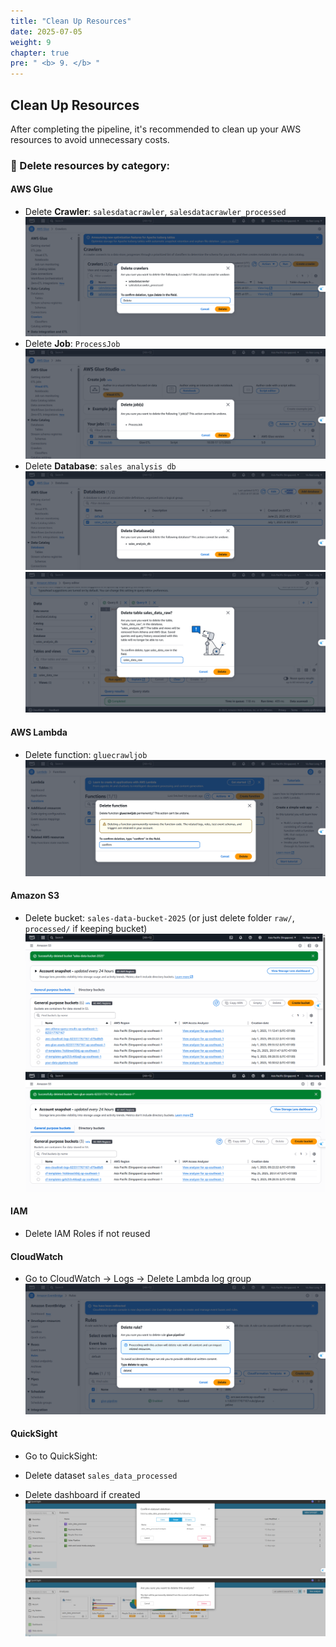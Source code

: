 ```yaml
---
title: "Clean Up Resources"
date: 2025-07-05
weight: 9
chapter: true
pre: " <b> 9. </b> "
---
```


## Clean Up Resources

After completing the pipeline, it's recommended to clean up your AWS resources to avoid unnecessary costs.

### 🧹 Delete resources by category:

#### AWS Glue
- Delete **Crawler**: `salesdatacrawler`, `salesdatacrawler_processed`
![CleanUp](/images/09/4.png?featherlight=false&width=90pc)
- Delete **Job**: `ProcessJob`
![CleanUp](/images/09/5.png?featherlight=false&width=90pc)
- Delete **Database**: `sales_analysis_db`
![CleanUp](/images/09/3.png?featherlight=false&width=90pc)
![CleanUp](/images/09/6.png?featherlight=false&width=90pc)

#### AWS Lambda
- Delete function: `gluecrawljob`
![CleanUp](/images/09/7.png?featherlight=false&width=90pc)

#### Amazon S3
- Delete bucket: `sales-data-bucket-2025` (or just delete folder `raw/`, `processed/` if keeping bucket)
![CleanUp](/images/09/9.png?featherlight=false&width=90pc)
![CleanUp](/images/09/10.png?featherlight=false&width=90pc)

#### IAM
- Delete IAM Roles if not reused

#### CloudWatch
- Go to CloudWatch → Logs → Delete Lambda log group
![CleanUp](/images/09/8.png?featherlight=false&width=90pc)

#### QuickSight
- Go to QuickSight:

- Delete dataset `sales_data_processed`

- Delete dashboard if created
![CleanUp](/images/09/1.png?featherlight=false&width=90pc)
![CleanUp](/images/09/2.png?featherlight=false&width=90pc)